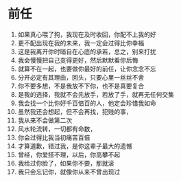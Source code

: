 # 前任

1. 如果真心喂了狗，我现在及时收回，你配不上我的好
2. 更不配出现在我的未来，我一定会过得比你幸福
3. 这是我离开你时暗自在心底的承若，总之，别来打扰
4. 我会慢慢把自己变得更好，然后默默看你后悔
5. 就算不在一起，也要做你最好的前任，让你念念不忘
6. 分开必定有其理由，回头，只要心里一丝丝不舍
7. 你不要多想，不是我放不下你，也不是真要复合
8. 是我的选择，我就不会先放手，若放了手，就再无任何交集
9. 我会找一个比你好千百倍百的人，他定会珍惜我如命
8. 虽然我还会想起，但不会再找，犯贱的事，
9. 我从来不会做第二次
10. 风水轮流转，一切都有命数，
12. 你会过得比我当初痛苦百倍
11. 才算道歉，错过我，是你这辈子最大的遗憾
12. 曾经，你爱搭不理，以后，你高攀不起
13. 我给过你脸了，如果你不要，那就滚
14. 我只会忘记你，就像你从来不曾出现过
